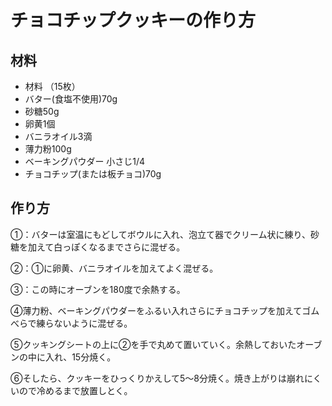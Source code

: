 # チョコチップクッキーの作り方


## 材料
- 材料 （15枚）  
- バター(食塩不使用)70g  
- 砂糖50g  
- 卵黄1個  
- バニラオイル3滴  
- 薄力粉100g  
- ベーキングパウダー 小さじ1/4  
- チョコチップ(または板チョコ)70g  

## 作り方

①：バターは室温にもどしてボウルに入れ、泡立て器でクリーム状に練り、砂糖を加えて白っぽくなるまでさらに混ぜる。

②：①に卵黄、バニラオイルを加えてよく混ぜる。

③：この時にオーブンを180度で余熱する。

④薄力粉、ベーキングパウダーをふるい入れさらにチョコチップを加えてゴムべらで練らないように混ぜる。

⑤クッキングシートの上に②を手で丸めて置いていく。余熱しておいたオーブンの中に入れ、15分焼く。

⑥そしたら、クッキーをひっくりかえして5〜8分焼く。焼き上がりは崩れにくいので冷めるまで放置しとく。
